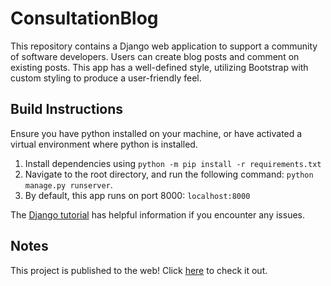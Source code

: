 # ConsultationBlog

This repository contains a Django web application to support a community of software developers. Users can create blog posts and comment on existing posts. This app has a well-defined style, utilizing Bootstrap with custom styling to produce a user-friendly feel.

## Build Instructions
Ensure you have python installed on your machine, or have activated a virtual environment where python is installed.

1. Install dependencies using `python -m pip install -r requirements.txt`
2. Navigate to the root directory, and run the following command: `python manage.py runserver`.
3. By default, this app runs on port 8000: `localhost:8000`

The [Django tutorial](https://docs.djangoproject.com/en/4.0/intro/tutorial01/) has helpful information if you encounter any issues.

## Notes
This project is published to the web! Click [here](https://consultationblog.herokuapp.com/) to check it out.

